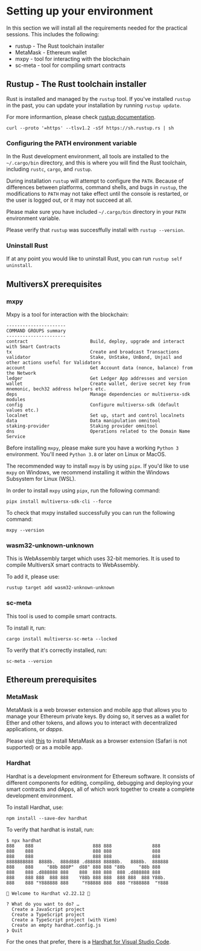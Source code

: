 # Setting up your environment

In this section we will install all the requirements needed for the practical sessions.
This includes the following:
- rustup - The Rust toolchain installer
- MetaMask - Ethereum wallet
- mxpy - tool for interacting with the blockchain
- sc-meta - tool for compiling smart contracts


## Rustup - The Rust toolchain installer

Rust is installed and managed by the `rustup` tool.
If you've installed `rustup` in the past, you can update your installation by running `rustup update`.

For more informantion, please check [rustup documentation](https://rust-lang.github.io/rustup/).

```shell
curl --proto '=https' --tlsv1.2 -sSf https://sh.rustup.rs | sh
```



### Configuring the PATH environment variable

In the Rust development environment, all tools are installed to the `~/.cargo/bin` directory, and this is where you will find the Rust toolchain, including `rustc`, `cargo`, and `rustup`.

During installation `rustup` will attempt to configure the `PATH`. Because of differences between platforms, command shells, and bugs in `rustup`, the modifications to `PATH` may not take effect until the console is restarted, or the user is logged out, or it may not succeed at all.

Please make sure you have included  `~/.cargo/bin` directory in your `PATH` environment variable.

Please verify that `rustup` was succesffully install with `rustup --version`.

### Uninstall Rust

If at any point you would like to uninstall Rust, you can run `rustup self uninstall`.

## MultiversX prerequisites

### mxpy

Mxpy is a tool for interaction with the blockchain:
```shell
----------------------
COMMAND GROUPS summary
----------------------
contract                       Build, deploy, upgrade and interact with Smart Contracts
tx                             Create and broadcast Transactions
validator                      Stake, UnStake, UnBond, Unjail and other actions useful for Validators
account                        Get Account data (nonce, balance) from the Network
ledger                         Get Ledger App addresses and version
wallet                         Create wallet, derive secret key from mnemonic, bech32 address helpers etc.
deps                           Manage dependencies or multiversx-sdk modules
config                         Configure multiversx-sdk (default values etc.)
localnet                       Set up, start and control localnets
data                           Data manipulation omnitool
staking-provider               Staking provider omnitool
dns                            Operations related to the Domain Name Service
```

Before installing `mxpy`, please make sure you have a working `Python 3` environment. You'll need `Python 3.8` or later on Linux or MacOS.

The recommended way to install `mxpy` is by using `pipx`.
If you'd like to use `mxpy` on Windows, we recommend installing it within the Windows Subsystem for Linux (WSL).

In order to install `mxpy` using `pipx`, run the following command:
```shell
pipx install multiversx-sdk-cli --force
```

To check that mxpy installed successfully you can run the following command:
```shell
mxpy --version
```

### wasm32-unknown-unknown

This is WebAssembly target which uses 32-bit memories. It is used to compile MultiversX smart contracts to WebAssembly.

To add it, please use:
```shell
rustup target add wasm32-unknown-unknown
```

### sc-meta

This tool is used to compile smart contracts.

To install it, run:
```shell
cargo install multiversx-sc-meta --locked
```

To verify that it's correctly installed, run:
```shell
sc-meta --version
```


## Ethereum prerequisites

### MetaMask

MetaMask is a web browser extension and mobile app that allows you to manage your Ethereum private keys. 
By doing so, it serves as a wallet for Ether and other tokens, and allows you to interact with decentralized applications, or *dapps*.

Please visit [this](https://support.metamask.io/getting-started/getting-started-with-metamask/#how-to-install-metamask) to install MetaMask as a browser extension (Safari is not supported) or as a mobile app.


### Hardhat

Hardhat is a development environment for Ethereum software. It consists of different components for editing, compiling, debugging and deploying your smart contracts and dApps, all of which work together to create a complete development environment.

To install Hardhat, use:
```shell
npm install --save-dev hardhat
```

To verify that hardhat is install, run:
```shell
$ npx hardhat
888    888                      888 888               888
888    888                      888 888               888
888    888                      888 888               888
8888888888  8888b.  888d888 .d88888 88888b.   8888b.  888888
888    888     "88b 888P"  d88" 888 888 "88b     "88b 888
888    888 .d888888 888    888  888 888  888 .d888888 888
888    888 888  888 888    Y88b 888 888  888 888  888 Y88b.
888    888 "Y888888 888     "Y88888 888  888 "Y888888  "Y888

👷 Welcome to Hardhat v2.22.12 👷‍

? What do you want to do? … 
  Create a JavaScript project
  Create a TypeScript project
  Create a TypeScript project (with Viem)
  Create an empty hardhat.config.js
❯ Quit
```

For the ones that prefer, there is a [Hardhat for Visual Studio Code](https://hardhat.org/hardhat-vscode/docs/overview).